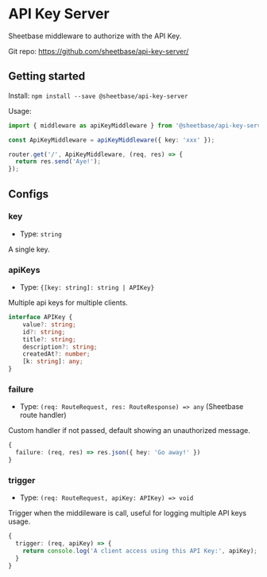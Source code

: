# API Key Server

Sheetbase middleware to authorize with the API Key.

Git repo: <https://github.com/sheetbase/api-key-server/>

## Getting started

Install: `npm install --save @sheetbase/api-key-server`

Usage:

```ts
import { middleware as apiKeyMiddleware } from '@sheetbase/api-key-server';

const ApiKeyMiddleware = apiKeyMiddleware({ key: 'xxx' });

router.get('/', ApiKeyMiddleware, (req, res) => {
  return res.send('Aye!');
});

```

## Configs

### key

- Type: `string`

A single key.

### apiKeys

- Type: `{[key: string]: string | APIKey}`

Multiple api keys for multiple clients.

```ts
interface APIKey {
    value?: string;
    id?: string;
    title?: string;
    description?: string;
    createdAt?: number;
    [k: string]: any;
}
```

### failure

- Type: `(req: RouteRequest, res: RouteResponse) => any` (Sheetbase route handler)

Custom handler if not passed, default showing an unauthorized message.

```ts
{
  failure: (req, res) => res.json({ hey: 'Go away!' })
}
```

### trigger

- Type: `(req: RouteRequest, apiKey: APIKey) => void`

Trigger when the middileware is call, useful for logging multiple API keys usage.

```ts
{
  trigger: (req, apiKey) => {
    return console.log('A client access using this API Key:', apiKey);
  }
}
```